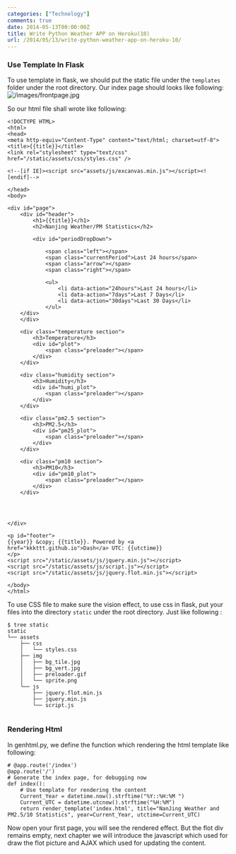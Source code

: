 ```yaml
---
categories: ["Technology"]
comments: true
date: 2014-05-13T00:00:00Z
title: Write Python Weather APP on Heroku(10)
url: /2014/05/13/write-python-weather-app-on-heroku-10/
---
```


### Use Template In Flask
To use template in flask, we should put the static file under the `templates` folder under the root directory. Our index page should looks like following:     
![/images/frontpage.jpg](/images/frontpage.jpg)    

So our html file shall wrote like following:     

```
<!DOCTYPE HTML>
<html>
<head>
<meta http-equiv="Content-Type" content="text/html; charset=utf-8">
<title>{{title}}</title>
<link rel="stylesheet" type="text/css" href="/static/assets/css/styles.css" />

<!--[if IE]><script src="assets/js/excanvas.min.js"></script><![endif]-->

</head>
<body>

<div id="page">
	<div id="header">
        <h1>{{title}}</h1>
        <h2>Nanjing Weather/PM Statistics</h2>

        <div id="periodDropDown">
        
        	<span class="left"></span>
            <span class="currentPeriod">Last 24 hours</span>
            <span class="arrow"></span>
            <span class="right"></span>
            
        	<ul>
            	<li data-action="24hours">Last 24 hours</li>
                <li data-action="7days">Last 7 Days</li>
                <li data-action="30days">Last 30 Days</li>
            </ul>
	</div>
	</div>

    <div class="temperature section">
    	<h3>Temperature</h3>
       	<div id="plot">
        	<span class="preloader"></span>
        </div>
    </div>

    <div class="humidity section">
	    <h3>Humidity</h3>
	    <div id="humi_plot">
		    <span class="preloader"></span>
	    </div>
    </div>
    
    <div class="pm2.5 section">
	    <h3>PM2.5</h3>
	    <div id="pm25_plot">
		    <span class="preloader"></span>
	    </div>
    </div>

    <div class="pm10 section">
	    <h3>PM10</h3>
	    <div id="pm10_plot">
		    <span class="preloader"></span>
	    </div>
    </div>

	

    
</div>

<p id="footer">
{{year}} &copy; {{title}}. Powered by <a href="kkkttt.github.io">Dash</a> UTC: {{utctime}}
</p>
<script src="/static/assets/js/jquery.min.js"></script>
<script src="/static/assets/js/script.js"></script>
<script src="/static/assets/js/jquery.flot.min.js"></script>

</body>
</html>

```
To use CSS file to make sure the vision effect, to use css in flask, put your files into the directory `static` under the root directory. Just like following :    

```
$ tree static 
static
└── assets
    ├── css
    │   └── styles.css
    ├── img
    │   ├── bg_tile.jpg
    │   ├── bg_vert.jpg
    │   ├── preloader.gif
    │   └── sprite.png
    └── js
        ├── jquery.flot.min.js
        ├── jquery.min.js
        └── script.js


```
### Rendering Html
In genhtml.py, we define the function which rendering the html template like following: 

```
# @app.route('/index')
@app.route('/')
# Generate the index page, for debugging now
def index():
    # Use template for rendering the content
    Current_Year = datetime.now().strftime("%Y::%H:%M ")
    Current_UTC = datetime.utcnow().strftime("%H:%M")
    return render_template('index.html', title="NanJing Weather and PM2.5/10 Statistics", year=Current_Year, utctime=Current_UTC)

```
Now open your first page, you will see the rendered effect. But the flot div remains empty, next chapter we will introduce the javascript which used for draw the flot picture and AJAX which used for updating the content.    


